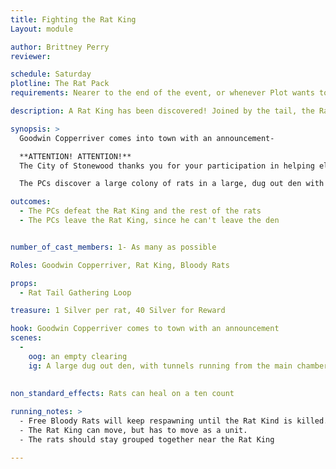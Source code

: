 ```yaml
---
title: Fighting the Rat King
Layout: module

author: Brittney Perry
reviewer: 

schedule: Saturday  
plotline: The Rat Pack
requirements: Nearer to the end of the event, or whenever Plot wants to stop the tide of Bloody Rats.

description: A Rat King has been discovered! Joined by the tail, the Rat King will attack and feed off of anything that they can reach.

synopsis: >
  Goodwin Copperriver comes into town with an announcement-

  **ATTENTION! ATTENTION!**
  The City of Stonewood thanks you for your participation in helping eliminating the hoard of rats terrorizing the city. Just a few moments ago, a Rat King was discovered! The City of Stonewood implores every able bodied adventurer to assist the city in eradicating these rats, and will pay a reward for doing so! Thank you for your participation.

  The PCs discover a large colony of rats in a large, dug out den with multiple tunnels running from the main chamber. The chamber is full of Bloody Rats. At the rear of the chamber, there is a mass of rats not moving around a whole lot and are fighting between themselves. This is the Rat King. These rats are joined by the tail, almost on top of one another. 

outcomes: 
  - The PCs defeat the Rat King and the rest of the rats
  - The PCs leave the Rat King, since he can't leave the den


number_of_cast_members: 1- As many as possible

Roles: Goodwin Copperriver, Rat King, Bloody Rats

props: 
  - Rat Tail Gathering Loop

treasure: 1 Silver per rat, 40 Silver for Reward

hook: Goodwin Copperriver comes to town with an announcement
scenes: 
  - 
    oog: an empty clearing
    ig: A large dug out den, with tunnels running from the main chamber
   

non_standard_effects: Rats can heal on a ten count
 
running_notes: >
  - Free Bloody Rats will keep respawning until the Rat Kind is killed. Each rat in the Rat King only respawns once.
  - The Rat King can move, but has to move as a unit.
  - The rats should stay grouped together near the Rat King

---
```

